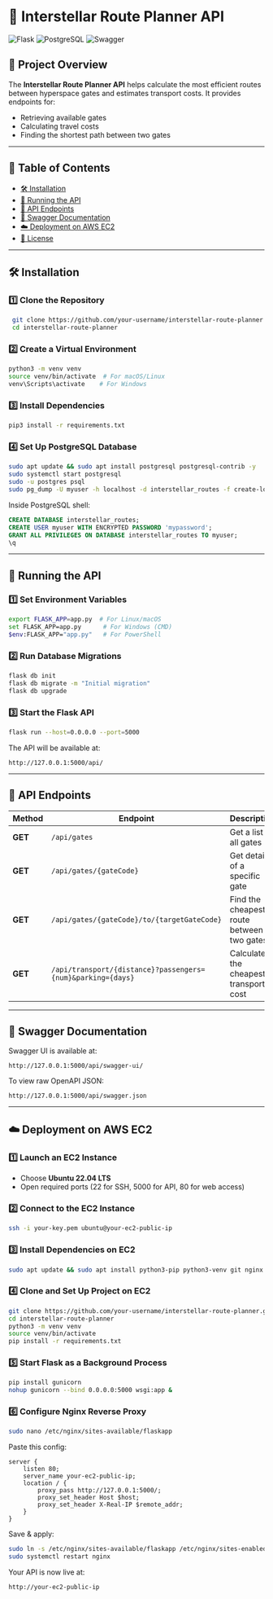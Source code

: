 # 🚀 Interstellar Route Planner API

![Flask](https://img.shields.io/badge/Flask-2.0-blue.svg)
![PostgreSQL](https://img.shields.io/badge/PostgreSQL-13-green.svg)
![Swagger](https://img.shields.io/badge/Swagger-OpenAPI-yellow.svg)

## 📌 **Project Overview**
The **Interstellar Route Planner API** helps calculate the most efficient routes between hyperspace gates and estimates transport costs. It provides endpoints for:
- Retrieving available gates
- Calculating travel costs
- Finding the shortest path between two gates

---

## 📑 **Table of Contents**
- [🛠️ Installation](#installation)
- [🚀 Running the API](#running-the-api)
- [🔌 API Endpoints](#api-endpoints)
- [📖 Swagger Documentation](#swagger-documentation)
- [☁️ Deployment on AWS EC2](#deployment-on-aws-ec2)
- [📜 License](#license)

---

## 🛠️ **Installation**

### **1️⃣ Clone the Repository**
```bash
 git clone https://github.com/your-username/interstellar-route-planner.git
 cd interstellar-route-planner
```

### **2️⃣ Create a Virtual Environment**
```bash
python3 -m venv venv
source venv/bin/activate  # For macOS/Linux
venv\Scripts\activate    # For Windows
```

### **3️⃣ Install Dependencies**
```bash
pip3 install -r requirements.txt
```

### **4️⃣ Set Up PostgreSQL Database**
```bash
sudo apt update && sudo apt install postgresql postgresql-contrib -y
sudo systemctl start postgresql
sudo -u postgres psql
sudo pg_dump -U myuser -h localhost -d interstellar_routes -f create-local-postgres-db.sql
```
Inside PostgreSQL shell:
```sql
CREATE DATABASE interstellar_routes;
CREATE USER myuser WITH ENCRYPTED PASSWORD 'mypassword';
GRANT ALL PRIVILEGES ON DATABASE interstellar_routes TO myuser;
\q
```

---

## 🚀 **Running the API**

### **1️⃣ Set Environment Variables**
```bash
export FLASK_APP=app.py  # For Linux/macOS
set FLASK_APP=app.py      # For Windows (CMD)
$env:FLASK_APP="app.py"   # For PowerShell
```

### **2️⃣ Run Database Migrations**
```bash
flask db init
flask db migrate -m "Initial migration"
flask db upgrade
```

### **3️⃣ Start the Flask API**
```bash
flask run --host=0.0.0.0 --port=5000
```

The API will be available at:
```
http://127.0.0.1:5000/api/
```

---

## 🔌 **API Endpoints**

| Method | Endpoint | Description |
|--------|-------------|-------------|
| **GET** | `/api/gates` | Get a list of all gates |
| **GET** | `/api/gates/{gateCode}` | Get details of a specific gate |
| **GET** | `/api/gates/{gateCode}/to/{targetGateCode}` | Find the cheapest route between two gates |
| **GET** | `/api/transport/{distance}?passengers={num}&parking={days}` | Calculate the cheapest transport cost |

---

## 📖 **Swagger Documentation**

Swagger UI is available at:
```
http://127.0.0.1:5000/api/swagger-ui/
```
To view raw OpenAPI JSON:
```
http://127.0.0.1:5000/api/swagger.json
```

---

## ☁️ **Deployment on AWS EC2**

### **1️⃣ Launch an EC2 Instance**
- Choose **Ubuntu 22.04 LTS**
- Open required ports (22 for SSH, 5000 for API, 80 for web access)

### **2️⃣ Connect to the EC2 Instance**
```bash
ssh -i your-key.pem ubuntu@your-ec2-public-ip
```

### **3️⃣ Install Dependencies on EC2**
```bash
sudo apt update && sudo apt install python3-pip python3-venv git nginx -y
```

### **4️⃣ Clone and Set Up Project on EC2**
```bash
git clone https://github.com/your-username/interstellar-route-planner.git
cd interstellar-route-planner
python3 -m venv venv
source venv/bin/activate
pip install -r requirements.txt
```

### **5️⃣ Start Flask as a Background Process**
```bash
pip install gunicorn
nohup gunicorn --bind 0.0.0.0:5000 wsgi:app &
```

### **6️⃣ Configure Nginx Reverse Proxy**
```bash
sudo nano /etc/nginx/sites-available/flaskapp
```
Paste this config:
```
server {
    listen 80;
    server_name your-ec2-public-ip;
    location / {
        proxy_pass http://127.0.0.1:5000/;
        proxy_set_header Host $host;
        proxy_set_header X-Real-IP $remote_addr;
    }
}
```
Save & apply:
```bash
sudo ln -s /etc/nginx/sites-available/flaskapp /etc/nginx/sites-enabled
sudo systemctl restart nginx
```

Your API is now live at:
```
http://your-ec2-public-ip
```

